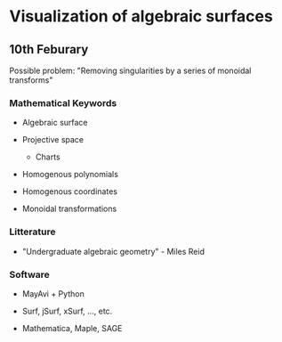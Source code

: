 # Visualization of algebraic surfaces

## 10th Feburary

Possible problem: "Removing singularities by a series of monoidal transforms"

### Mathematical Keywords

* Algebraic surface

* Projective space
    + Charts

* Homogenous polynomials

* Homogenous coordinates

* Monoidal transformations

### Litterature

* "Undergraduate algebraic geometry" - Miles Reid

### Software

* MayAvi + Python

* Surf, jSurf, xSurf, ..., etc.

* Mathematica, Maple, SAGE

